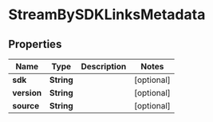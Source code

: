 
# StreamBySDKLinksMetadata

## Properties
Name | Type | Description | Notes
------------ | ------------- | ------------- | -------------
**sdk** | **String** |  |  [optional]
**version** | **String** |  |  [optional]
**source** | **String** |  |  [optional]



